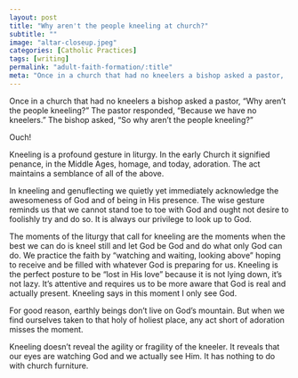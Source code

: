 ```yaml
---
layout: post
title: "Why aren't the people kneeling at church?"
subtitle: ""
image: "altar-closeup.jpeg"
categories: [Catholic Practices]
tags: [writing]
permalink: "adult-faith-formation/:title"
meta: "Once in a church that had no kneelers a bishop asked a pastor, 'Why aren’t the people kneeling?' The pastor responded, 'Because we have no kneelers.' The bishop asked, 'So why aren’t the people kneeling?'"
---
```

Once in a church that had no kneelers a bishop asked a pastor, “Why aren’t the people kneeling?” The pastor responded, “Because we have no kneelers.” The bishop asked, “So why aren’t the people kneeling?” 
<!--more-->

Ouch!

Kneeling is a profound gesture in liturgy. In the early Church it signified penance, in the Middle Ages, homage, and today, adoration. The act maintains a semblance of all of the above.


In kneeling and genuflecting we quietly yet immediately acknowledge the awesomeness of God and of being in His presence. The wise gesture reminds us that we cannot stand toe to toe with God and ought not desire to foolishly try and do so. It is always our privilege to look up to God.


The moments of the liturgy that call for kneeling are the moments when the best we can do is kneel still and let God be God and do what only God can do. We practice the faith by “watching and waiting, looking above” hoping to receive and be filled with whatever God is preparing for us. Kneeling is the perfect posture to be “lost in His love” because it is not lying down, it’s not lazy. It’s attentive and requires us to be more aware that God is real and actually present. Kneeling says in this moment I only see God.


For good reason, earthly beings don’t live on God’s mountain. But when we find ourselves taken to that holy of holiest place, any act short of adoration misses the moment.

Kneeling doesn’t reveal the agility or fragility of the kneeler. It reveals that our eyes are watching God and we actually see Him. It has nothing to do with church furniture.